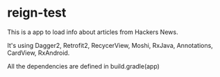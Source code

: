 # reign-test

This is a app to load info about articles from Hackers News. 

It's using Dagger2, Retrofit2, RecycerView, Moshi, RxJava, Annotations, CardView, RxAndroid.

All the dependencies are defined in build.gradle(app)



